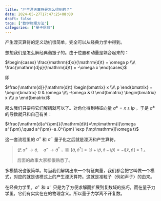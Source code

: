 ```yaml
---
title: "产生湮灭算符是怎么得到的？"
date: 2024-05-27T17:47:25+08:00
draft: false
tags: ["数学物理方法"]
categories: ["量子信息"]
---
```



产生湮灭算符的定义动机很简单，完全可以从经典力学中得到。

想想我们是怎么解经典谐振子的。由于位置和动量是耦合起来的：

$\begin{cases} \frac{\mathrm{d}x}{\mathrm{d}t} = \omega p \\\\ \frac{\mathrm{d}p}{\mathrm{d}t} = -\omega x \end{cases}$ 

即

$\frac{\mathrm{d}}{\mathrm{d}t} \begin{bmatrix} x \\\\ p \end{bmatrix} = \begin{bmatrix} 0 & \omega \\\\ -\omega & 0 \end{bmatrix} \begin{bmatrix} x \\\\ p \end{bmatrix}$ 

那么我们只要将它们解耦就可以了。对角化得到特征向量 $a^{\pm} =  x\pm\mathrm{i}p$ ，于是 $a^{\pm}$ 的导数就只和自己有关：

$\frac{\mathrm{d}a^{\pm}}{\mathrm{d}t}=\mp\mathrm{i}\omega a^{\pm},\quad a^{\pm}=a_0^{\pm} \exp (\mp\mathrm{i}\omega t)$ 

这一套流程里的 $a^{+}$ 和 $a^{-}$ 量子化之后就是湮灭和产生算符。


> 记 $a^{+}\rightarrow\hat{a},\quad a^{-}\rightarrow \hat{a}^\dag$ ，则 $[\hat{a},\hat{a}^\dag]=[\hat{x}+\mathrm{i}\hat{p},\hat{x}-\mathrm{i}\hat{p}]=-\mathrm{i}[\hat{x},\hat{p}] = 1$ 。  
>   
> 后面的故事大家都很熟悉了。

多模情况也很简单。每当我们解耦出来一个特征向量，我们都会把它叫做一个模式，对应的就是该模式上的产生湮灭算符。这就是准粒子（例如声子）的由来。

在经典力学里，$a^{+}$ 和 $a^{-}$ 只是为了方便求解而扩展到复数域的技巧，而在量子力学里，它们有实实在在的物理含义。所以量子力学离不开复数。

